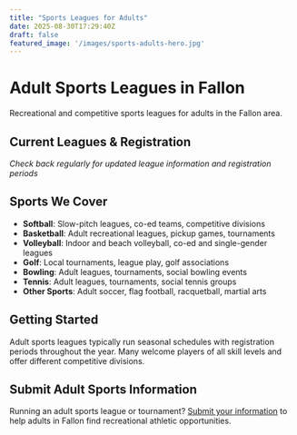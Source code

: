```yaml
---
title: "Sports Leagues for Adults"
date: 2025-08-30T17:29:40Z
draft: false
featured_image: '/images/sports-adults-hero.jpg'
---
```


# Adult Sports Leagues in Fallon

Recreational and competitive sports leagues for adults in the Fallon area.

## Current Leagues & Registration

*Check back regularly for updated league information and registration periods*

## Sports We Cover

- **Softball**: Slow-pitch leagues, co-ed teams, competitive divisions
- **Basketball**: Adult recreational leagues, pickup games, tournaments
- **Volleyball**: Indoor and beach volleyball, co-ed and single-gender leagues
- **Golf**: Local tournaments, league play, golf associations
- **Bowling**: Adult leagues, tournaments, social bowling events
- **Tennis**: Adult leagues, tournaments, social tennis groups
- **Other Sports**: Adult soccer, flag football, racquetball, martial arts

## Getting Started

Adult sports leagues typically run seasonal schedules with registration periods throughout the year. Many welcome players of all skill levels and offer different competitive divisions.

## Submit Adult Sports Information

Running an adult sports league or tournament? [Submit your information](/submit/) to help adults in Fallon find recreational athletic opportunities.
